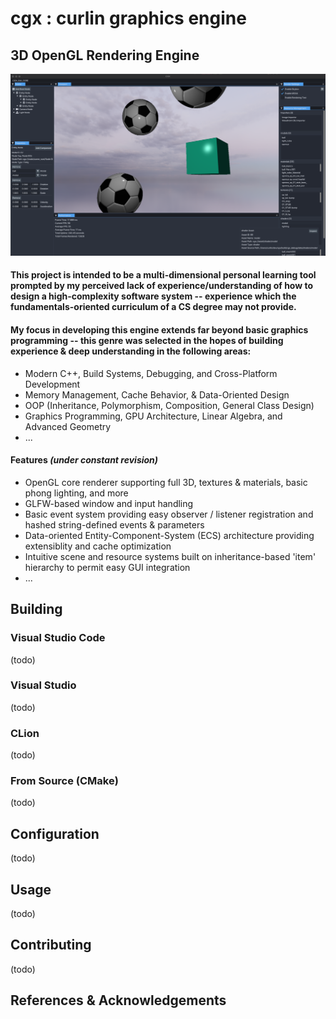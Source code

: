 # cgx : curlin graphics engine
## 3D OpenGL Rendering Engine
![Demo_030124](./data/041524_demo.png)
 
#### This project is intended to be a multi-dimensional personal learning tool prompted by my perceived lack of experience/understanding of how to design a high-complexity software system -- experience which the fundamentals-oriented curriculum of a CS degree may not provide. 
#### My focus in developing this engine extends far beyond basic graphics programming -- this genre was selected in the hopes of building experience & deep understanding in the following areas:
* Modern C++, Build Systems, Debugging, and Cross-Platform Development
* Memory Management, Cache Behavior, & Data-Oriented Design
* OOP (Inheritance, Polymorphism, Composition, General Class Design)
* Graphics Programming, GPU Architecture, Linear Algebra, and Advanced Geometry
* ...

#### Features _(under constant revision)_

* OpenGL core renderer supporting full 3D, textures & materials, basic phong lighting, and more
* GLFW-based window and input handling 
* Basic event system providing easy observer / listener registration and hashed string-defined events & parameters
* Data-oriented Entity-Component-System (ECS) architecture providing extensiblity and cache optimization  
* Intuitive scene and resource systems built on inheritance-based 'item' hierarchy to permit easy GUI integration
* ...




## Building

### Visual Studio Code
(todo)

### Visual Studio
(todo)

### CLion
(todo)

### From Source (CMake)
(todo)

##  Configuration
(todo)

## Usage
(todo)

## Contributing
(todo)

## References & Acknowledgements






